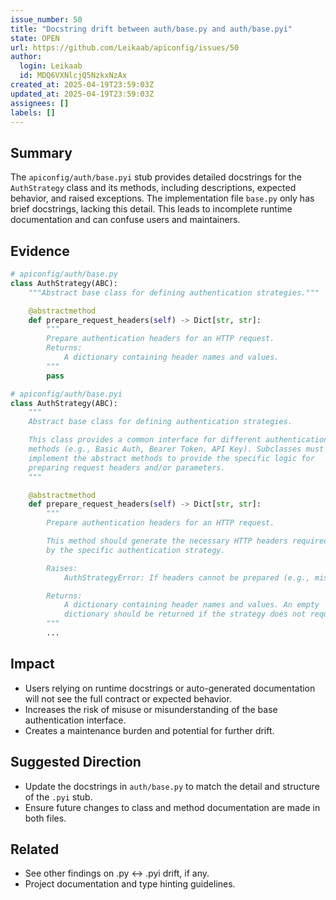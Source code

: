 ```yaml
---
issue_number: 50
title: "Docstring drift between auth/base.py and auth/base.pyi"
state: OPEN
url: https://github.com/Leikaab/apiconfig/issues/50
author:
  login: Leikaab
  id: MDQ6VXNlcjQ5NzkxNzAx
created_at: 2025-04-19T23:59:03Z
updated_at: 2025-04-19T23:59:03Z
assignees: []
labels: []
---
```


## Summary
The `apiconfig/auth/base.pyi` stub provides detailed docstrings for the `AuthStrategy` class and its methods, including descriptions, expected behavior, and raised exceptions. The implementation file `base.py` only has brief docstrings, lacking this detail. This leads to incomplete runtime documentation and can confuse users and maintainers.

## Evidence
```python
# apiconfig/auth/base.py
class AuthStrategy(ABC):
    """Abstract base class for defining authentication strategies."""

    @abstractmethod
    def prepare_request_headers(self) -> Dict[str, str]:
        """
        Prepare authentication headers for an HTTP request.
        Returns:
            A dictionary containing header names and values.
        """
        pass

# apiconfig/auth/base.pyi
class AuthStrategy(ABC):
    """
    Abstract base class for defining authentication strategies.

    This class provides a common interface for different authentication
    methods (e.g., Basic Auth, Bearer Token, API Key). Subclasses must
    implement the abstract methods to provide the specific logic for
    preparing request headers and/or parameters.
    """

    @abstractmethod
    def prepare_request_headers(self) -> Dict[str, str]:
        """
        Prepare authentication headers for an HTTP request.

        This method should generate the necessary HTTP headers required
        by the specific authentication strategy.

        Raises:
            AuthStrategyError: If headers cannot be prepared (e.g., missing credentials).

        Returns:
            A dictionary containing header names and values. An empty
            dictionary should be returned if the strategy does not require headers.
        """
        ...
```

## Impact
- Users relying on runtime docstrings or auto-generated documentation will not see the full contract or expected behavior.
- Increases the risk of misuse or misunderstanding of the base authentication interface.
- Creates a maintenance burden and potential for further drift.

## Suggested Direction
- Update the docstrings in `auth/base.py` to match the detail and structure of the `.pyi` stub.
- Ensure future changes to class and method documentation are made in both files.

## Related
- See other findings on .py ↔ .pyi drift, if any.
- Project documentation and type hinting guidelines.